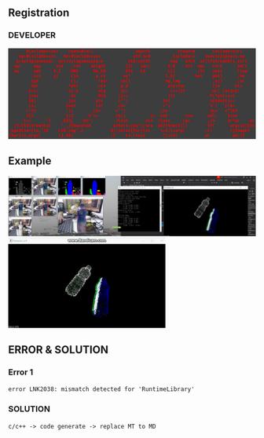 ## Registration
### DEVELOPER
![pic](./example/IDLER.png)
## Example
![Example](./example/Example.png)
![Point-Cloud](./example/Point-Cloud.gif)


## ERROR & SOLUTION
### Error 1 
```
error LNK2038: mismatch detected for 'RuntimeLibrary'
```
### SOLUTION
```
c/c++ -> code generate -> replace MT to MD 
```